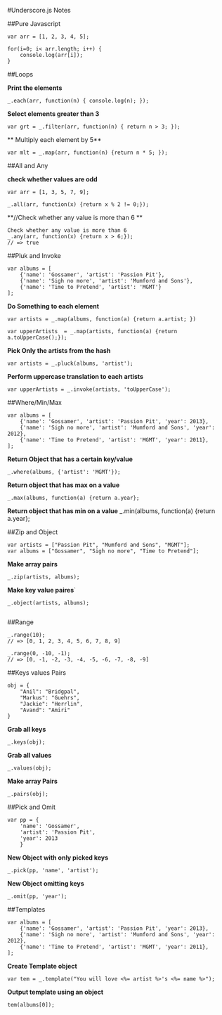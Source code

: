 #Underscore.js Notes


##Pure Javascript

```
var arr = [1, 2, 3, 4, 5];

for(i=0; i< arr.length; i++) {
    console.log(arr[i]);
}
```
##Loops

**Print the elements**
```
_.each(arr, function(n) { console.log(n); });
```

  	
**Select elements greater than 3**

	var grt = _.filter(arr, function(n) { return n > 3; });

** Multiply each element by 5**
	
	var mlt = _.map(arr, function(n) {return n * 5; });
	
	
##All and Any

**check whether values are odd**

```
var arr = [1, 3, 5, 7, 9];

_.all(arr, function(x) {return x % 2 != 0;});
```
**//Check whether any value is more than 6
**

```
Check whether any value is more than 6
_.any(arr, function(x) {return x > 6;});
// => true
```

##Pluk and Invoke
```
var albums = [
    {'name': 'Gossamer', 'artist': 'Passion Pit'},
    {'name': 'Sigh no more', 'artist': 'Mumford and Sons'},
    {'name': 'Time to Pretend', 'artist': 'MGMT'}
];
```
**Do Something to each element**

```
var artists = _.map(albums, function(a) {return a.artist; })

var upperArtists  = _.map(artists, function(a) {return a.toUpperCase();});
```

**Pick Only the artists from the hash**
```
var artists = _.pluck(albums, 'artist');
```

**Perform uppercase translation to each artists**
```
var upperArtists = _.invoke(artists, 'toUpperCase');
```

##Where/Min/Max
```
var albums = [
    {'name': 'Gossamer', 'artist': 'Passion Pit', 'year': 2013},
    {'name': 'Sigh no more', 'artist': 'Mumford and Sons', 'year': 2012},
    {'name': 'Time to Pretend', 'artist': 'MGMT', 'year': 2011},
];
```
**Return Object that has a certain key/value**

	_.where(albums, {'artist': 'MGMT'});

**Return object that has max on a value**

	_.max(albums, function(a) {return a.year};

**Return object that has min on a value**
	_.min(albums, function(a) {return a.year};


##Zip and Object
```
var artists = ["Passion Pit", "Mumford and Sons", "MGMT"];
var albums = ["Gossamer", "Sigh no more", "Time to Pretend"];
```
**Make array pairs**

```
_.zip(artists, albums);

```
**Make key value paires**`

```
_.object(artists, albums);


```

##Range
```
_.range(10);
// => [0, 1, 2, 3, 4, 5, 6, 7, 8, 9]

_.range(0, -10, -1);
// => [0, -1, -2, -3, -4, -5, -6, -7, -8, -9]
```

##Keys values Pairs

```
obj = {
    "Anil": "Bridgpal", 
    "Markus": "Guehrs",
    "Jackie": "Herrlin",
    "Avand": "Amiri"
}
```

**Grab all keys**

	_.keys(obj);

**Grab all values**	

	_.values(obj);

**Make array Pairs**

	_.pairs(obj);



##Pick and Omit


```
var pp = {
    'name': 'Gossamer', 
    'artist': 'Passion Pit', 
    'year': 2013
    }
```
**New Object with only picked keys**

	_.pick(pp, 'name', 'artist');

**New Object omitting keys**

	_.omit(pp, 'year');




##Templates
```
var albums = [
    {'name': 'Gossamer', 'artist': 'Passion Pit', 'year': 2013},
    {'name': 'Sigh no more', 'artist': 'Mumford and Sons', 'year': 2012},
    {'name': 'Time to Pretend', 'artist': 'MGMT', 'year': 2011},
];
```
**Create Template object**

	var tem = _.template("You will love <%= artist %>'s <%= name %>");

**Output template using an object**

	tem(albums[0]);
